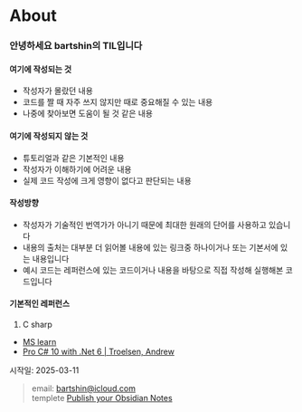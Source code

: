 # About

### 안녕하세요 bartshin의 TIL입니다

#### 여기에 작성되는 것
- 작성자가 몰랐던 내용
- 코드를 짤 때 자주 쓰지 않지만 때로 중요해질 수 있는 내용
- 나중에 찾아보면 도움이 될 것 같은 내용 

#### 여기에 작성되지 않는 것
- 튜토리얼과 같은 기본적인 내용
- 작성자가 이해하기에 어려운 내용
- 실제 코드 작성에 크게 영향이 없다고 판단되는 내용

#### 작성방향
- 작성자가 기술적인 번역가가 아니기 때문에 최대한 원래의 단어를 사용하고 있습니다
- 내용의 출처는 대부분 더 읽어볼 내용에 있는 링크중 하나이거나 또는 기본서에 있는 내용입니다
- 예시 코드는 레퍼런스에 있는 코드이거나 내용을 바탕으로 직접 작성해 실행해본 코드입니다

#### 기본적인 레퍼런스
1. C sharp   
 - [MS learn](https://learn.microsoft.com/ko-kr/dotnet/csharp/)   
 - [Pro C# 10 with .Net 6 | Troelsen, Andrew](https://product.kyobobook.co.kr/detail/S000060827163)   


시작일: 2025-03-11

>email: [bartshin@icloud.com](mailto:bartshin@icloud.com)   
>templete [Publish your Obsidian Notes](https://github.com/jobindjohn/obsidian-publish-mkdocs?tab=readme-ov-file)
